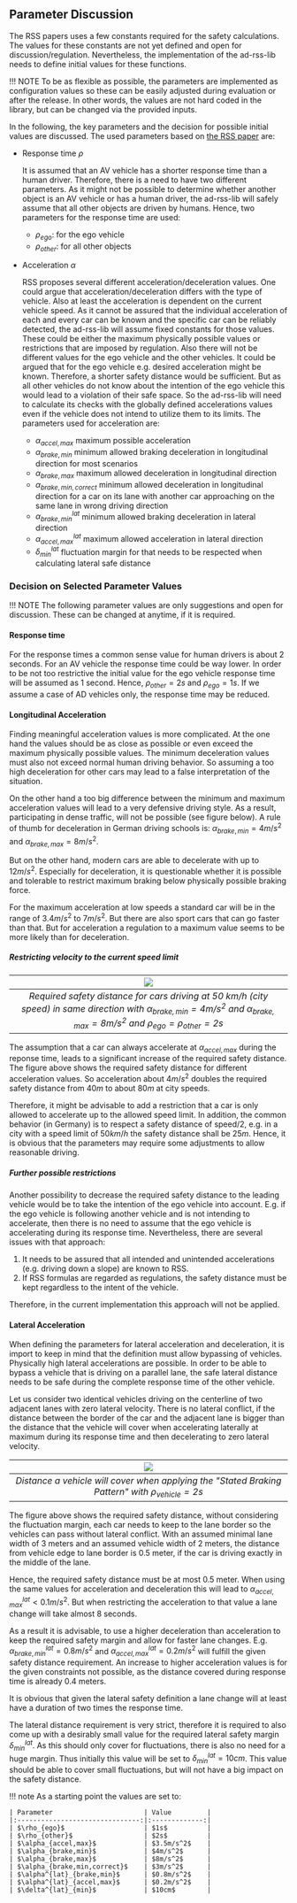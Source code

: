 
## Parameter Discussion
The RSS papers uses a few constants required for the safety calculations. The
values for these constants are not yet defined and open for
discussion/regulation. Nevertheless, the implementation of the ad-rss-lib needs
to define initial values for these functions.

!!! NOTE
    To be as flexible as possible, the parameters are implemented as configuration
    values so these can be easily adjusted during evaluation or after the release.
    In other words, the values are not hard coded in the library, but can be
    changed via the provided inputs.


In the following, the key parameters and the decision for possible initial
values are discussed. The used parameters based on [the RSS paper](https://arxiv.org/abs/1708.06374)
are:

* Response time $\rho$

  It is assumed that an AV vehicle has a shorter response time than a human
  driver. Therefore, there is a need to have two different parameters. As it
  might not be possible to determine whether another object is an AV vehicle or
  has a human driver, the ad-rss-lib will safely assume that all other objects
  are driven by humans. Hence, two parameters for the response time are used:

  * $\rho_{ego}$: for the ego vehicle
  * $\rho_{other}$: for all other objects

* Acceleration $\alpha$

  RSS proposes several different acceleration/deceleration values. One could
  argue that acceleration/deceleration differs with the type of vehicle. Also
  at least the acceleration is dependent on the current vehicle speed. As it
  cannot be assured that the individual acceleration of each and every car can
  be known and the specific car can be reliably detected, the ad-rss-lib will
  assume fixed constants for those values. These could be either the maximum
  physically possible values or restrictions that are imposed by regulation.
  Also there will not be different values for the ego vehicle and the other
  vehicles. It could be argued that for the ego vehicle e.g. desired
  acceleration might be known. Therefore, a shorter safety distance would be
  sufficient. But as all other vehicles do not know about the intention of the
  ego vehicle this would lead to a violation of their safe space. So the ad-rss-lib
  will need to calculate its checks with the globally defined
  accelerations values even if the vehicle does not intend to utilize them to
  its limits.
  The parameters used for acceleration are:

  * $\alpha_{accel,max}$ maximum possible acceleration
  * $\alpha_{brake,min}$ minimum allowed braking deceleration in longitudinal
    direction for most scenarios
  * $\alpha_{brake,max}$ maximum allowed deceleration in longitudinal direction
  * $\alpha_{brake,min,correct}$ minimum allowed deceleration in longitudinal
   direction for a car on its lane with another car approaching on the same
   lane in wrong driving direction
  * $\alpha^{lat}_{brake,min}$ minimum allowed braking deceleration in lateral
   direction
  * $\alpha^{lat}_{accel,max}$ maximum allowed acceleration in lateral direction
  * $\delta^{lat}_{min}$ fluctuation margin for that needs to be respected when
   calculating lateral safe distance

### Decision on Selected Parameter Values

!!! NOTE
    The following parameter values are only suggestions and open for discussion.
    These can be changed at anytime, if it is required.

#### Response time
For the response times a common sense value for human drivers is about 2
seconds. For an AV vehicle the response time could be way lower. In order to be
not too restrictive the initial value for the ego vehicle response time will be
assumed as 1 second. Hence, $\rho_{other} = 2s$ and $\rho_{ego} = 1s$. If we
assume a case of AD vehicles only, the response time may be reduced.

#### Longitudinal Acceleration
Finding meaningful acceleration values is more complicated. At the one hand the
values should be as close as possible or even exceed the maximum physically
possible values. The minimum deceleration values must also not exceed normal
human driving behavior. So assuming a too high deceleration for other cars may
lead to a false interpretation of the situation.

On the other hand a too big difference between the minimum and maximum
acceleration values will lead to a very defensive driving style. As a result,
participating in dense traffic, will not be possible (see figure below).
A rule of thumb for deceleration in German
driving schools is: $\alpha_{brake,min} = 4m/s^2$ and $\alpha_{brake,max} = 8m/s^2$.

But on the other hand, modern cars are able to decelerate with up to $12m/s^2$.
Especially for deceleration, it is questionable whether it is possible and
tolerable to restrict maximum braking below physically possible braking force.

For the maximum acceleration at low speeds a standard car will be in the range
of $3.4m/s^2$ to $7m/s^2$. But there are also sport cars that can go faster
than that. But for acceleration a regulation to a maximum value seems to be
more likely than for deceleration.

##### Restricting velocity to the current speed limit

| ![](../images/accelSafety.svg) | 
|:--:| 
| *Required safety distance for cars driving at 50 km/h (city speed) in same direction with $\alpha_{brake,min} = 4m/s^2$ and $\alpha_{brake,max} = 8m/s^2$ and $\rho_{ego} = \rho_{other} = 2s$* |

The assumption that a car can always accelerate at $\alpha_{accel,max}$
during the reponse time, leads to a significant increase of the required safety
distance. The figure above shows the required safety distance for
different acceleration values. So acceleration about $4m/s^2$ doubles the
required safety distance from $40m$ to about $80m$ at city speeds.

Therefore, it might be advisable to add a restriction that a car is only
allowed to accelerate up to the allowed speed limit. In addition, the common
behavior (in Germany) is to respect a safety distance of speed/2, e.g. in a
city with a speed limit of $50km/h$ the safety distance shall be $25m$.
Hence, it is obvious that the parameters may require some adjustments to allow
reasonable driving.

##### Further possible restrictions
Another possibility to decrease the required safety distance to the leading
vehicle would be to take the intention of the ego vehicle into account. E.g. if
the ego vehicle is following another vehicle and is not intending to
accelerate, then there is no need to assume that the ego vehicle is
accelerating during its response time. Nevertheless, there are several issues
with that approach:

1. It needs to be assured that all intended and unintended accelerations
   (e.g. driving down a slope) are known to RSS.
2. If RSS formulas are regarded as regulations, the safety distance must be kept
   regardless to the intent of the vehicle.

Therefore, in the current implementation this approach will not be applied.


#### Lateral Acceleration
When defining the parameters for lateral acceleration and deceleration, it is
import to keep in mind that the definition must allow bypassing of vehicles.
Physically high lateral accelerations are possible.
In order to be able to bypass a vehicle that is driving on a parallel lane,
the safe lateral distance needs to be safe during the complete response time of
the other vehicle.

Let us consider two identical vehicles driving on the centerline of two adjacent
lanes with zero lateral velocity. There is no lateral conflict, if the distance
between the border of the car and the adjacent lane is bigger than the distance
that the vehicle will cover when accelerating laterally at maximum during its
response time and then decelerating to zero lateral velocity.

| ![](../images/accelLat.svg) | 
|:--:| 
| *Distance a vehicle will cover when applying the "Stated Braking Pattern" with $\rho_{vehicle} = 2s$* |

The figure above shows the required safety distance, without
considering the fluctuation margin, each car needs to keep to the lane border
so the vehicles can pass without lateral conflict. With an assumed minimal lane
width of 3 meters and an assumed vehicle width of 2 meters, the distance from
vehicle edge to lane border is 0.5 meter, if the car is driving exactly in the
middle of the lane.

Hence, the required safety distance must be at most 0.5 meter. When using the
same values for acceleration and deceleration this will lead to
$\alpha^{lat}_{accel,max} < 0.1m/s^2$. But when restricting the acceleration
to that value a lane change will take almost 8 seconds.

As a result it is advisable, to use a higher deceleration than acceleration to
keep the required safety margin and allow for faster lane changes. E.g.
$\alpha^{lat}_{brake,min} = 0.8m/s^2$ and $\alpha^{lat}_{accel,max} = 0.2m/s^2$
will fulfill the given safety distance requirement. An increase to higher
acceleration values is for the given constraints not possible, as the  distance
covered during response time is already 0.4 meters.

It is obvious that given the lateral safety definition a lane change will at
least have a duration of two times the response time.

The lateral distance requirement is very strict, therefore it is required to
also come up with a desirably small value for the required lateral safety
margin $\delta^{lat}_{min}$. As this should only cover for fluctuations, there
is also no need for a huge margin. Thus initially this value will be set to
$\delta^{lat}_{min} = 10 cm$. This value should be able to cover small
fluctuations, but will not have a big impact on the safety distance.


!!! note
    As a starting point the values are set to:

    | Parameter                       | Value         |
    |:-------------------------------:|:-------------:|
    | $\rho_{ego}$                    | $1s$          |
    | $\rho_{other}$                  | $2s$          |
    | $\alpha_{accel,max}$            | $3.5m/s^2$    |
    | $\alpha_{brake,min}$            | $4m/s^2$      |
    | $\alpha_{brake,max}$            | $8m/s^2$      |
    | $\alpha_{brake,min,correct}$    | $3m/s^2$      |
    | $\alpha^{lat}_{brake,min}$      | $0.8m/s^2$    |
    | $\alpha^{lat}_{accel,max}$      | $0.2m/s^2$    |
    | $\delta^{lat}_{min}$            | $10cm$        |
